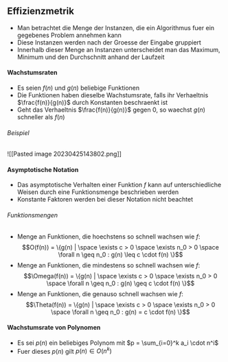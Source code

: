 ## Effizienzmetrik
- Man betrachtet die Menge der Instanzen, die ein Algorithmus fuer ein gegebenes Problem annehmen kann
- Diese Instanzen werden nach der Groesse der Eingabe gruppiert
- Innerhalb dieser Menge an Instanzen unterscheidet man das Maximum, Minimum und den Durchschnitt anhand der Laufzeit
#### Wachstumsraten
- Es seien $f(n)$ und $g(n)$ beliebige Funktionen
- Die Funktionen haben dieselbe Wachstumsrate, falls ihr Verhaeltnis $\frac{f(n)}{g(n)}$ durch Konstanten beschraenkt ist
- Geht das Verhaeltnis $\frac{f(n)}{g(n)}$ gegen 0, so waechst $g(n)$ schneller als $f(n)$
###### Beispiel
![[Pasted image 20230425143802.png]]
#### Asymptotische Notation
- Das asymptotische Verhalten einer Funktion $f$ kann auf unterschiedliche Weisen durch eine Funktionsmenge beschrieben werden 
- Konstante Faktoren werden bei dieser Notation nicht beachtet
###### Funktionsmengen
- Menge an Funktionen, die hoechstens so schnell wachsen wie $f$:
$$O(f(n)) = \{g(n) | \space \exists c > 0 \space \exists n_0 > 0 \space \forall n \geq n_0 : g(n) \leq c \cdot f(n) \}$$
- Menge an Funktionen, die mindestens so schnell wachsen wie $f$:
$$\Omega(f(n)) = \{g(n) | \space \exists c > 0 \space \exists n_0 > 0 \space \forall n \geq n_0 : g(n) \geq c \cdot f(n) \}$$
- Menge an Funktionen, die genauso schnell wachsen wie $f$:
$$\Theta(f(n)) = \{g(n) | \space \exists c > 0 \space \exists n_0 > 0 \space \forall n \geq n_0 : g(n) = c \cdot f(n) \}$$
#### Wachstumsrate von Polynomen
- Es sei $p(n)$ ein beliebiges Polynom mit $p = \sum_{i=0}^k a_i \cdot n^i$
- Fuer dieses $p(n)$ gilt $p(n) \in O(n^k)$
